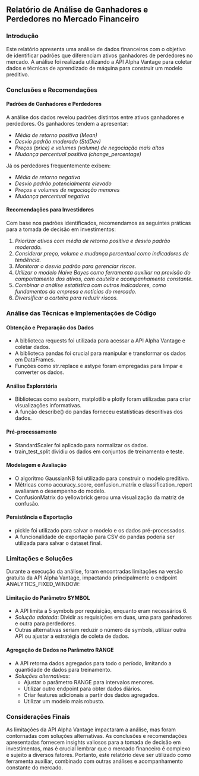 ## Relatório de Análise de Ganhadores e Perdedores no Mercado Financeiro

### Introdução

Este relatório apresenta uma análise de dados financeiros com o objetivo de identificar padrões que diferenciam ativos ganhadores de perdedores no mercado. A análise foi realizada utilizando a API Alpha Vantage para coletar dados e técnicas de aprendizado de máquina para construir um modelo preditivo.

### Conclusões e Recomendações

#### Padrões de Ganhadores e Perdedores

A análise dos dados revelou padrões distintos entre ativos ganhadores e perdedores. Os ganhadores tendem a apresentar:

- *Média de retorno positiva (Mean)*  
- *Desvio padrão moderado (StdDev)*  
- *Preços (price) e volumes (volume) de negociação mais altos*  
- *Mudança percentual positiva (change_percentage)*  

Já os perdedores frequentemente exibem:

- *Média de retorno negativa*  
- *Desvio padrão potencialmente elevado*  
- *Preços e volumes de negociação menores*  
- *Mudança percentual negativa*  

#### Recomendações para Investidores

Com base nos padrões identificados, recomendamos as seguintes práticas para a tomada de decisão em investimentos:

1. *Priorizar ativos com média de retorno positiva e desvio padrão moderado.*  
2. *Considerar preço, volume e mudança percentual como indicadores de tendência.*  
3. *Monitorar o desvio padrão para gerenciar riscos.*  
4. *Utilizar o modelo Naive Bayes como ferramenta auxiliar na previsão do comportamento dos ativos, com cautela e acompanhamento constante.*  
5. *Combinar a análise estatística com outros indicadores, como fundamentos da empresa e notícias do mercado.*  
6. *Diversificar a carteira para reduzir riscos.*

### Análise das Técnicas e Implementações de Código

#### Obtenção e Preparação dos Dados

- A biblioteca requests foi utilizada para acessar a API Alpha Vantage e coletar dados.  
- A biblioteca pandas foi crucial para manipular e transformar os dados em DataFrames.  
- Funções como str.replace e astype foram empregadas para limpar e converter os dados.  

#### Análise Exploratória

- Bibliotecas como seaborn, matplotlib e plotly foram utilizadas para criar visualizações informativas.  
- A função describe() do pandas forneceu estatísticas descritivas dos dados.  

#### Pré-processamento

- StandardScaler foi aplicado para normalizar os dados.  
- train_test_split dividiu os dados em conjuntos de treinamento e teste.  

#### Modelagem e Avaliação

- O algoritmo GaussianNB foi utilizado para construir o modelo preditivo.  
- Métricas como accuracy_score, confusion_matrix e classification_report avaliaram o desempenho do modelo.  
- ConfusionMatrix do yellowbrick gerou uma visualização da matriz de confusão.  

#### Persistência e Exportação

- pickle foi utilizado para salvar o modelo e os dados pré-processados.  
- A funcionalidade de exportação para CSV do pandas poderia ser utilizada para salvar o dataset final.  

### Limitações e Soluções

Durante a execução da análise, foram encontradas limitações na versão gratuita da API Alpha Vantage, impactando principalmente o endpoint ANALYTICS_FIXED_WINDOW:

#### Limitação do Parâmetro SYMBOL

- A API limita a 5 symbols por requisição, enquanto eram necessários 6.  
- *Solução adotada*: Dividir as requisições em duas, uma para ganhadores e outra para perdedores.  
- Outras alternativas seriam reduzir o número de symbols, utilizar outra API ou ajustar a estratégia de coleta de dados.  

#### Agregação de Dados no Parâmetro RANGE

- A API retorna dados agregados para todo o período, limitando a quantidade de dados para treinamento.  
- *Soluções alternativas*:  
  - Ajustar o parâmetro RANGE para intervalos menores.  
  - Utilizar outro endpoint para obter dados diários.  
  - Criar features adicionais a partir dos dados agregados.  
  - Utilizar um modelo mais robusto.  

### Considerações Finais

As limitações da API Alpha Vantage impactaram a análise, mas foram contornadas com soluções alternativas. As conclusões e recomendações apresentadas fornecem insights valiosos para a tomada de decisão em investimentos, mas é crucial lembrar que o mercado financeiro é complexo e sujeito a diversos fatores. Portanto, este relatório deve ser utilizado como ferramenta auxiliar, combinado com outras análises e acompanhamento constante do mercado.
